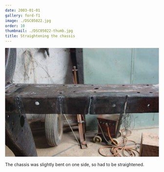 ```yaml
---
date: 2003-01-01
gallery: ford-f1
image: ./DSC05022.jpg
order: 10
thumbnail: ./DSC05022-thumb.jpg
title: Straightening the chassis
---
```


![Straightening the chassis](./DSC05022.jpg)

The chassis was slightly bent on one side, so had to be straightened.
